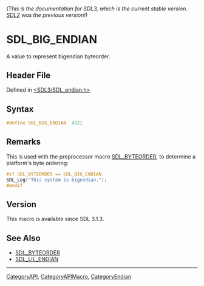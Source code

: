 ###### (This is the documentation for SDL3, which is the current stable version. [SDL2](https://wiki.libsdl.org/SDL2/) was the previous version!)
# SDL_BIG_ENDIAN

A value to represent bigendian byteorder.

## Header File

Defined in [<SDL3/SDL_endian.h>](https://github.com/libsdl-org/SDL/blob/main/include/SDL3/SDL_endian.h)

## Syntax

```c
#define SDL_BIG_ENDIAN  4321
```

## Remarks

This is used with the preprocessor macro [SDL_BYTEORDER](SDL_BYTEORDER), to
determine a platform's byte ordering:

```c
#if SDL_BYTEORDER == SDL_BIG_ENDIAN
SDL_Log("This system is bigendian.");
#endif
```

## Version

This macro is available since SDL 3.1.3.

## See Also

- [SDL_BYTEORDER](SDL_BYTEORDER)
- [SDL_LIL_ENDIAN](SDL_LIL_ENDIAN)

----
[CategoryAPI](CategoryAPI), [CategoryAPIMacro](CategoryAPIMacro), [CategoryEndian](CategoryEndian)

